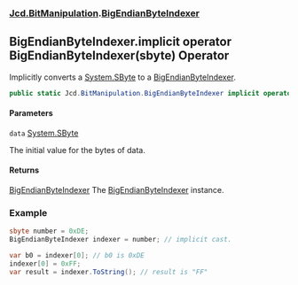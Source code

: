 ### [Jcd.BitManipulation](Jcd.BitManipulation.md 'Jcd.BitManipulation').[BigEndianByteIndexer](Jcd.BitManipulation.BigEndianByteIndexer.md 'Jcd.BitManipulation.BigEndianByteIndexer')

## BigEndianByteIndexer.implicit operator BigEndianByteIndexer(sbyte) Operator

Implicitly converts a [System.SByte](https://docs.microsoft.com/en-us/dotnet/api/System.SByte 'System.SByte') to a [BigEndianByteIndexer](Jcd.BitManipulation.BigEndianByteIndexer.md 'Jcd.BitManipulation.BigEndianByteIndexer').

```csharp
public static Jcd.BitManipulation.BigEndianByteIndexer implicit operator BigEndianByteIndexer(sbyte data);
```

#### Parameters

<a name='Jcd.BitManipulation.BigEndianByteIndexer.op_ImplicitJcd.BitManipulation.BigEndianByteIndexer(sbyte).data'></a>

`data` [System.SByte](https://docs.microsoft.com/en-us/dotnet/api/System.SByte 'System.SByte')

The initial value for the bytes of data.

#### Returns

[BigEndianByteIndexer](Jcd.BitManipulation.BigEndianByteIndexer.md 'Jcd.BitManipulation.BigEndianByteIndexer')
The [BigEndianByteIndexer](Jcd.BitManipulation.BigEndianByteIndexer.md 'Jcd.BitManipulation.BigEndianByteIndexer') instance.

### Example

```csharp
sbyte number = 0xDE;
BigEndianByteIndexer indexer = number; // implicit cast.

var b0 = indexer[0]; // b0 is 0xDE
indexer[0] = 0xFF;
var result = indexer.ToString(); // result is "FF"
```